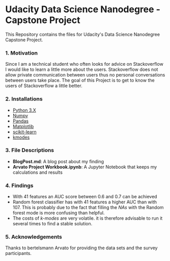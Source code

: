# Udacity Data Science Nanodegree - Capstone Project 
This Repository contains the files for Udacity's Data Science Nanodegree Capstone Project.

### 1. Motivation  
Since I am a technical student who often looks for advice on Stackoverflow I would like to learn a little more about the users. Stackoverflow does not allow private communication between users thus no personal conversations between users take place. The goal of this Project is to get to know the users of Stackoverflow a little better.

### 2. Installations
- [Python 3.X](https://www.python.org/downloads/)
- [Numpy](https://pypi.org/project/numpy/)
- [Pandas](https://pypi.org/project/pandas/)
- [Matplotlib](https://pypi.org/project/matplotlib/)
- [scikit-learn](https://pypi.org/project/scikit-learn/)
- [kmodes](https://pypi.org/project/kmodes/)

### 3. File Descriptions
- **BlogPost.md**: A blog post about my finding
- **Arvato Project Workbook.ipynb**: A Jupyter Notebook that keeps my calculations and results

### 4. Findings
- With 41 features an AUC score between 0.6 and 0.7 can be achieved
- Random forest classifier has with 41 features a higher AUC than with 107. This is probably due to the fact that filling the *NAs* with the Random forest mode is more confusing than helpful. 
- The costs of *k-modes* are very volatile. it is therefore advisable to run it several times to find a stable solution.

### 5. Acknowledgements
Thanks to bertelsmann Arvato for providing the data sets and the survey participants.
